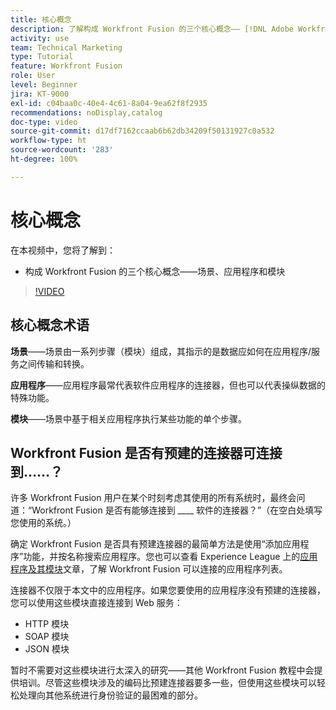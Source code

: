 ```yaml
---
title: 核心概念
description: 了解构成 Workfront Fusion 的三个核心概念—— [!DNL Adobe Workfront Fusion] 中的场景、应用程序和模块。
activity: use
team: Technical Marketing
type: Tutorial
feature: Workfront Fusion
role: User
level: Beginner
jira: KT-9000
exl-id: c04baa0c-40e4-4c61-8a04-9ea62f8f2935
recommendations: noDisplay,catalog
doc-type: video
source-git-commit: d17df7162ccaab6b62db34209f50131927c0a532
workflow-type: ht
source-wordcount: '283'
ht-degree: 100%

---
```


# 核心概念

在本视频中，您将了解到：

* 构成 Workfront Fusion 的三个核心概念——场景、应用程序和模块

>[!VIDEO](https://video.tv.adobe.com/v/3415958/?quality=12&learn=on&enablevpops&captions=chi_hans)

## 核心概念术语

**场景**——场景由一系列步骤（模块）组成，其指示的是数据应如何在应用程序/服务之间传输和转换。

**应用程序**——应用程序最常代表软件应用程序的连接器，但也可以代表操纵数据的特殊功能。

**模块**——场景中基于相关应用程序执行某些功能的单个步骤。

## Workfront Fusion 是否有预建的连接器可连接到……？

许多 Workfront Fusion 用户在某个时刻考虑其使用的所有系统时，最终会问道：“Workfront Fusion 是否有能够连接到 ____ 软件的连接器？”（在空白处填写您使用的系统。）

确定 Workfront Fusion 是否具有预建连接器的最简单方法是使用“添加应用程序”功能，并按名称搜索应用程序。您也可以查看 Experience League 上的[应用程序及其模块](https://experienceleague.adobe.com/docs/workfront/using/adobe-workfront-fusion/fusion-apps-and-modules/apps-and-their-modules.html?lang=zh-Hans)文章，了解 Workfront Fusion 可以连接的应用程序列表。

连接器不仅限于本文中的应用程序。如果您要使用的应用程序没有预建的连接器，您可以使用这些模块直接连接到 Web 服务：

* HTTP 模块
* SOAP 模块
* JSON 模块

暂时不需要对这些模块进行太深入的研究——其他 Workfront Fusion 教程中会提供培训。尽管这些模块涉及的编码比预建连接器要多一些，但使用这些模块可以轻松处理向其他系统进行身份验证的最困难的部分。
